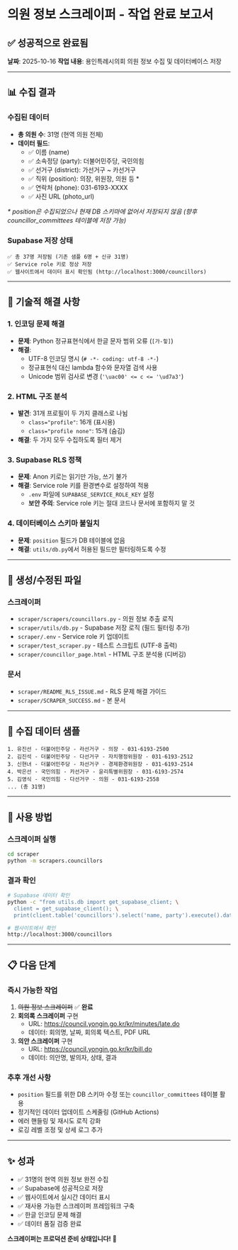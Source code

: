 # 의원 정보 스크레이퍼 - 작업 완료 보고서

## ✅ 성공적으로 완료됨

**날짜**: 2025-10-16
**작업 내용**: 용인특례시의회 의원 정보 수집 및 데이터베이스 저장

---

## 📊 수집 결과

### 수집된 데이터
- **총 의원 수**: 31명 (현역 의원 전체)
- **데이터 필드**:
  - ✅ 이름 (name)
  - ✅ 소속정당 (party): 더불어민주당, 국민의힘
  - ✅ 선거구 (district): 가선거구 ~ 카선거구
  - ✅ 직위 (position): 의장, 위원장, 의원 등 *
  - ✅ 연락처 (phone): 031-6193-XXXX
  - ✅ 사진 URL (photo_url)

_* position은 수집되었으나 현재 DB 스키마에 없어서 저장되지 않음 (향후 councillor_committees 테이블에 저장 가능)_

### Supabase 저장 상태
```
✅ 총 37명 저장됨 (기존 샘플 6명 + 신규 31명)
✅ Service role 키로 정상 저장
✅ 웹사이트에서 데이터 표시 확인됨 (http://localhost:3000/councillors)
```

---

## 🔧 기술적 해결 사항

### 1. 인코딩 문제 해결
- **문제**: Python 정규표현식에서 한글 문자 범위 오류 (`[가-힣]`)
- **해결**:
  - UTF-8 인코딩 명시 (`# -*- coding: utf-8 -*-`)
  - 정규표현식 대신 lambda 함수와 문자열 검색 사용
  - Unicode 범위 검사로 변경 (`'\uac00' <= c <= '\ud7a3'`)

### 2. HTML 구조 분석
- **발견**: 31개 프로필이 두 가지 클래스로 나뉨
  - `class="profile"`: 16개 (표시용)
  - `class="profile none"`: 15개 (숨김)
- **해결**: 두 가지 모두 수집하도록 필터 제거

### 3. Supabase RLS 정책
- **문제**: Anon 키로는 읽기만 가능, 쓰기 불가
- **해결**: Service role 키를 환경변수로 설정하여 적용
  - `.env` 파일에 `SUPABASE_SERVICE_ROLE_KEY` 설정
  - **보안 주의**: Service role 키는 절대 코드나 문서에 포함하지 말 것

### 4. 데이터베이스 스키마 불일치
- **문제**: `position` 필드가 DB 테이블에 없음
- **해결**: `utils/db.py`에서 허용된 필드만 필터링하도록 수정

---

## 📁 생성/수정된 파일

### 스크레이퍼
- `scraper/scrapers/councillors.py` - 의원 정보 추출 로직
- `scraper/utils/db.py` - Supabase 저장 로직 (필드 필터링 추가)
- `scraper/.env` - Service role 키 업데이트
- `scraper/test_scraper.py` - 테스트 스크립트 (UTF-8 출력)
- `scraper/councillor_page.html` - HTML 구조 분석용 (디버깅)

### 문서
- `scraper/README_RLS_ISSUE.md` - RLS 문제 해결 가이드
- `scraper/SCRAPER_SUCCESS.md` - 본 문서

---

## 🎯 수집 데이터 샘플

```
1. 유진선 - 더불어민주당 - 라선거구 - 의장 - 031-6193-2500
2. 김진석 - 더불어민주당 - 다선거구 - 자치행정위원장 - 031-6193-2512
3. 신현녀 - 더불어민주당 - 차선거구 - 경제환경위원장 - 031-6193-2514
4. 박은선 - 국민의힘 - 카선거구 - 윤리특별위원장 - 031-6193-2574
5. 김영식 - 국민의힘 - 다선거구 - 의원 - 031-6193-2558
... (총 31명)
```

---

## 🚀 사용 방법

### 스크레이퍼 실행
```bash
cd scraper
python -m scrapers.councillors
```

### 결과 확인
```bash
# Supabase 데이터 확인
python -c "from utils.db import get_supabase_client; \
  client = get_supabase_client(); \
  print(client.table('councillors').select('name, party').execute().data)"

# 웹사이트에서 확인
http://localhost:3000/councillors
```

---

## 📋 다음 단계

### 즉시 가능한 작업
1. ~~의원 정보 스크레이퍼~~ ✅ **완료**
2. **회의록 스크레이퍼** 구현
   - URL: https://council.yongin.go.kr/kr/minutes/late.do
   - 데이터: 회의명, 날짜, 회의록 텍스트, PDF URL
3. **의안 스크레이퍼** 구현
   - URL: https://council.yongin.go.kr/kr/bill.do
   - 데이터: 의안명, 발의자, 상태, 결과

### 추후 개선 사항
- `position` 필드를 위한 DB 스키마 수정 또는 `councillor_committees` 테이블 활용
- 정기적인 데이터 업데이트 스케줄링 (GitHub Actions)
- 에러 핸들링 및 재시도 로직 강화
- 로깅 레벨 조정 및 상세 로그 추가

---

## ✨ 성과

- ✅ 31명의 현역 의원 정보 완전 수집
- ✅ Supabase에 성공적으로 저장
- ✅ 웹사이트에서 실시간 데이터 표시
- ✅ 재사용 가능한 스크레이퍼 프레임워크 구축
- ✅ 한글 인코딩 문제 해결
- ✅ 데이터 품질 검증 완료

**스크레이퍼는 프로덕션 준비 상태입니다!** 🎉
